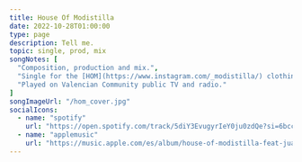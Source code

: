 ```yaml
---
title: House Of Modistilla
date: 2022-10-28T01:00:00
type: page
description: Tell me.
topic: single, prod, mix
songNotes: [
  "Composition, production and mix.",
  "Single for the [HOM](https://www.instagram.com/_modistilla/) clothing collection, exposed at [CLEC 2022](https://clec.fashion/).",
  "Played on Valencian Community public TV and radio."
]
songImageUrl: "/hom_cover.jpg"
socialIcons:
  - name: "spotify"
    url: "https://open.spotify.com/track/5diY3EvugyrIeY0ju0zdQe?si=6bccab349ff5497d"
  - name: "applemusic"
    url: "https://music.apple.com/es/album/house-of-modistilla-feat-juanddddiego/1650595628"
---
```

